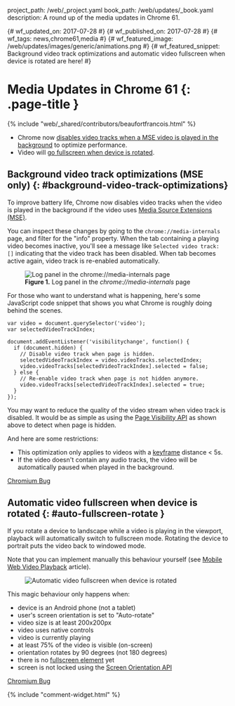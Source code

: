 project_path: /web/_project.yaml
book_path: /web/updates/_book.yaml
description: A round up of the media updates in Chrome 61.

{# wf_updated_on: 2017-07-28 #}
{# wf_published_on: 2017-07-28 #}
{# wf_tags: news,chrome61,media #}
{# wf_featured_image: /web/updates/images/generic/animations.png #}
{# wf_featured_snippet: Background video track optimizations and automatic video fullscreen when device is rotated are here! #}

# Media Updates in Chrome 61 {: .page-title }

{% include "web/_shared/contributors/beaufortfrancois.html" %}

- Chrome now [disables video tracks when a MSE video is played in the
  background](#background-video-track-optimizations) to optimize performance.
- Video will [go fullscreen when device is rotated](#auto-fullscreen-rotate).

## Background video track optimizations (MSE only) {: #background-video-track-optimizations}

To improve battery life, Chrome now disables video tracks when the video is
played in the background if the video uses [Media Source Extensions (MSE)].

You can inspect these changes by going to the `chrome://media-internals` page,
and filter for the "info" property. When the tab containing a playing video
becomes inactive, you'll see a message like `Selected video track: []`
indicating that the video track has been disabled. When tab becomes active
again, video track is re-enabled automatically.

<figure>
  <img src="/web/updates/images/2017/07/media-internals.png"
       alt="Log panel in the chrome://media-internals page">
  <figcaption>
    <b>Figure 1.</b>
    Log panel in the <i>chrome://media-internals</i> page
  </figcaption>
</figure>

For those who want to understand what is happening, here's some JavaScript code
snippet that shows you what Chrome is roughly doing behind the scenes.

    var video = document.querySelector('video');
    var selectedVideoTrackIndex;

    document.addEventListener('visibilitychange', function() {
      if (document.hidden) {
        // Disable video track when page is hidden.
        selectedVideoTrackIndex = video.videoTracks.selectedIndex;
        video.videoTracks[selectedVideoTrackIndex].selected = false;
      } else {
        // Re-enable video track when page is not hidden anymore.
        video.videoTracks[selectedVideoTrackIndex].selected = true;
      }
    });

You may want to reduce the quality of the video stream when video track is
disabled. It would be as simple as using the [Page Visibility API] as shown
above to detect when page is hidden.

And here are some restrictions:

- This optimization only applies to videos with a [keyframe] distance < 5s.
- If the video doesn't contain any audio tracks, the video will be
  automatically paused when played in the background.

[Chromium Bug](https://bugs.chromium.org/p/chromium/issues/detail?id=663999)

## Automatic video fullscreen when device is rotated {: #auto-fullscreen-rotate }

If you rotate a device to landscape while a video is playing in the viewport,
playback will automatically switch to fullscreen mode. Rotating the device to
portrait puts the video back to windowed mode.

Note that you can implement manually this behaviour yourself (see [Mobile Web Video
Playback] article).

<figure>
  <img src="/web/updates/images/2017/07/auto-fullscreen-rotate.png"
       alt="Automatic video fullscreen when device is rotated">
</figure>

This magic behaviour only happens when:

- device is an Android phone (not a tablet)
- user's screen orientation is set to "Auto-rotate"
- video size is at least 200x200px
- video uses native controls
- video is currently playing
- at least 75% of the video is visible (on-screen)
- orientation rotates by 90 degrees (not 180 degrees)
- there is no [fullscreen element] yet
- screen is not locked using the [Screen Orientation API]

[Chromium Bug](https://bugs.chromium.org/p/chromium/issues/detail?id=713233)

{% include "comment-widget.html" %}

[Media Source Extensions (MSE)]: /web/fundamentals/media/mse/seamless-playback
[Page Visibility API]: https://www.w3.org/TR/page-visibility/
[keyframe]: https://en.wikipedia.org/wiki/Key_frame#Video_compression
[Mobile Web Video Playback]: /web/fundamentals/media/mobile-web-video-playback#fullscreen
[fullscreen element]: https://developer.mozilla.org/en-US/docs/Web/API/Document/fullscreenElement
[Screen Orientation API]: https://w3c.github.io/screen-orientation/
